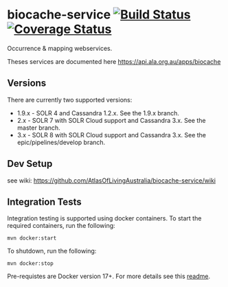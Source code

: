 biocache-service [![Build Status](https://travis-ci.com/AtlasOfLivingAustralia/biocache-service.svg?branch=develop)](http://travis-ci.com/AtlasOfLivingAustralia/biocache-service) [![Coverage Status](https://coveralls.io/repos/github/AtlasOfLivingAustralia/biocache-service/badge.svg)](https://coveralls.io/github/AtlasOfLivingAustralia/biocache-service)
================

Occurrence &amp; mapping webservices.

Theses services are documented here https://api.ala.org.au/apps/biocache

## Versions

There are currently two supported versions:

* 1.9.x  - SOLR 4 and Cassandra 1.2.x. See the 1.9.x branch.
* 2.x - SOLR 7 with SOLR Cloud support and Cassandra 3.x. See the master branch.
* 3.x - SOLR 8 with SOLR Cloud support and Cassandra 3.x. See the epic/pipelines/develop branch.

## Dev Setup

see wiki: https://github.com/AtlasOfLivingAustralia/biocache-service/wiki

## Integration Tests

Integration testing is supported using docker containers.
To start the required containers, run the following:

```
mvn docker:start
```

To shutdown, run the following:
```
mvn docker:stop
```

Pre-requistes are Docker version 17+. For more details see this [readme](/src/test/docker/README.md).
